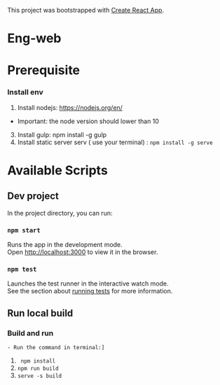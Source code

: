 This project was bootstrapped with [Create React App](https://github.com/facebook/create-react-app).
# Eng-web

# Prerequisite
### Install env
1. Install nodejs: https://nodejs.org/en/ 
  - Important: the node version should lower than 10
3. Install gulp: npm install -g gulp
2. Install static server serv ( use your terminal) : `npm install -g serve`


# Available Scripts

## Dev project
In the project directory, you can run:

### `npm start`

Runs the app in the development mode.<br>
Open [http://localhost:3000](http://localhost:3000) to view it in the browser.

### `npm test`
Launches the test runner in the interactive watch mode.<br>
See the section about [running tests](https://facebook.github.io/create-react-app/docs/running-tests) for more information.

## Run local build

  
### Build and run
    - Run the command in terminal:]
    
1. ` npm install`
2. ` npm run build `
3. ` serve -s build `



